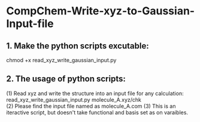 # CompChem-Write-xyz-to-Gaussian-Input-file
## 1. Make the python scripts excutable:  
chmod +x read_xyz_write_gaussian_input.py 

## 2. The usage of python scripts:  
(1) Read xyz and write the structure into an input file for any calculation:   
read_xyz_write_gaussian_input.py molecule_A.xyz/chk  
(2) Please find the input file named as molecule_A.com
(3) This is an iteractive script, but doesn't take functional and basis set as on varaibles.  